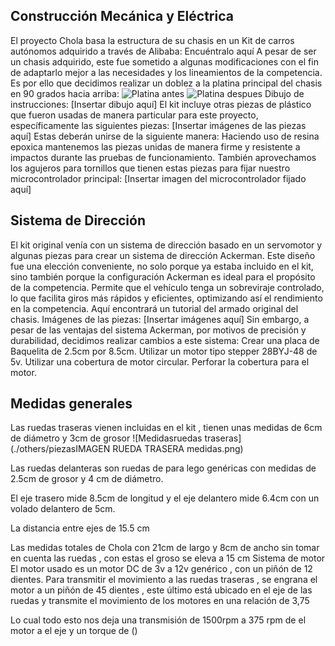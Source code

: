 ## Construcción Mecánica y Eléctrica
El proyecto Chola basa la estructura de su chasis en un Kit de carros autónomos adquirido a través de Alibaba: Encuéntralo aquí 
A pesar de ser un chasis adquirido, este fue sometido a algunas modificaciones con el fin de adaptarlo mejor a las necesidades y los lineamientos de la competencia. Es por ello que decidimos realizar un doblez a la platina principal del chasis en 90 grados hacia arriba:
![Platina antes](./other/piezas/platinaoriginal)
![Platina despues](./other/piezas/platinadespues)
Dibujo de instrucciones: [Insertar dibujo aquí]
El kit incluye otras piezas de plástico que fueron usadas de manera particular para este proyecto, específicamente las siguientes piezas:
[Insertar imágenes de las piezas aquí]
Estas deberán unirse de la siguiente manera: Haciendo uso de resina epoxica mantenemos las piezas unidas de manera firme y resistente a impactos durante las pruebas de funcionamiento. También aprovechamos los agujeros para tornillos que tienen estas piezas para fijar nuestro microcontrolador principal:
[Insertar imagen del microcontrolador fijado aquí]

## Sistema de Dirección
El kit original venía con un sistema de dirección basado en un servomotor y algunas piezas para crear un sistema de dirección Ackerman. Este diseño fue una elección conveniente, no solo porque ya estaba incluido en el kit, sino también porque la configuración Ackerman es ideal para el propósito de la competencia. Permite que el vehículo tenga un sobreviraje controlado, lo que facilita giros más rápidos y eficientes, optimizando así el rendimiento en la competencia.
Aquí encontrará un tutorial del armado original del chasis.
Imágenes de las piezas: [Insertar imágenes aquí]
Sin embargo, a pesar de las ventajas del sistema Ackerman, por motivos de precisión y durabilidad, decidimos realizar cambios a este sistema:
Crear una placa de Baquelita de 2.5cm por 8.5cm.
Utilizar un motor tipo stepper 28BYJ-48 de 5v.
Utilizar una cobertura de motor circular.
Perforar la cobertura para el motor.

## Medidas generales

Las ruedas traseras vienen incluidas en el kit , tienen unas medidas de 6cm de diámetro y 3cm de grosor 
![Medidasruedas traseras](./others/piezasIMAGEN RUEDA TRASERA medidas.png)


Las ruedas delanteras son ruedas de para lego genéricas con medidas de 2.5cm de grosor y 4 cm de diámetro.


El eje trasero mide 8.5cm de longitud y el eje delantero mide 6.4cm con un volado delantero de 5cm.

La distancia entre ejes de 15.5 cm 


Las medidas totales de Chola con 21cm de largo y 8cm de ancho sin tomar en cuenta las ruedas , con estas el groso se eleva a 15 cm 
Sistema de motor
El motor usado es un motor DC de 3v a 12v genérico , con un piñón de 12 dientes. 
Para transmitir el movimiento a las ruedas traseras , se engrana el motor a un piñón de 45 dientes , este último está ubicado en el eje de las ruedas y transmite el movimiento de los motores en una relación de 3,75

Lo cual todo esto nos deja una transmisión de 1500rpm a 375 rpm de el motor a el eje 
y un torque de ()
